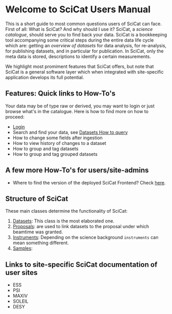 # Welcome to SciCat Users Manual

This is a short guide to most common questions users of SciCat can face. First of all: What is SciCat? And why should I use it? SciCat, a _science catalogue_, should serve you to find back your data. SciCat is a bookkeeping tool accompanying some critical steps during the entire data life cycle which are: getting an *overview of datasets* for data analysis, for re-analysis, for publishing datasets, and in particular for publication. In SciCat, only the meta data is stored, descriptions to identify a certain measurements.

We highlight most promiment features that SciCat offers, but note that SciCat is a general software layer which when integrated with site-specific application develops its full potential.

## Features: Quick links to How-To's

Your data may be of type raw or derived, you may want to login or just browse what's in the catalogue. Here is how to find more on how to proceed:

* [Login](login/index.md)
* Search and find your data, see [Datasets How to query](datasets/index.md#how-to-query-datasets)
*   How to change some fields after ingestion
*   How to view history of changes to a dataset
*   How to group and tag datasets
*   How to group and tag grouped datasets

## A few more How-To's for users/site-admins

* Where to find the version of the deployed SciCat Frontend? Check [here](operatorHowTos.md).



## Structure of SciCat

These main classes determine the functionality of SciCat: 

1. [Datasets](datasets/index.md): This class is the most elaborated one. 
2. [Proposals](proposals.md): are used to link datasets to the proposal under which beamtime was granted.
3. [Instruments](instruments.md): Depending on the science background `instruments` can mean something different.
4. [Samples](samples.md): 


## Links to site-specific SciCat documentation of user sites

* ESS
* PSI
* MAXIV
* SOLEIL
* DESY


